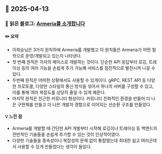 ## 📅 2025-04-13
### 📖 읽은 블로그: [Armeria를 소개합니다](https://engineering.linecorp.com/ko/blog/introduce-armeria)
#### ✏️ 요약
- 이희승님은 3가지 원칙하에 Armeria를 개발했고 이 원칙들은 Armeria가 어떤 철학으로 운영/개발되고 있는지 나타낸다.
- 첫 번째 원칙은 각자의 페이스로 개발하는 것이다. 단순한 API 응답부터 로깅, 트레이싱 등의 여러 기능을 손쉽게 추가 가능해 서비스를 점진적으로 발전시켜 나갈 수 있다.
- 두번째 원칙은 어떠한 상황에서도 사용할 수 있게이다. gRPC, REST API 등 다양한 프로토콜, 다양한 스타일의 통신 방식을 섞어서 하나의 서버를 구성할 수 있고, 이를 통해 여러 복잡도를 상당히 줄일 수 있게 해준다.
- 마지막 원칙은 친근한 커뮤니티 형성이다. 커뮤니티 친화적인 환경을 만들어 더 나은 구현체를 만들고 더 나은 개발자 경험으로 이어지는 선순환 구조를 만들었다.
#### 💡 느낀 점
- Armeria를 개발할 때 간단한 API 개발부터 시작해 로깅이나 트레이싱 등 백엔드의 전반적인 기술들을 손쉽게 추가할 수 있는 것이 인상적이였다.
- 다양한 기술들을 종속성이나 복잡성의 문제 없이 통합했는데 최대한 쉽고 여러군데서 사용할 수 있게 만들었다는 생각이 들었다.
